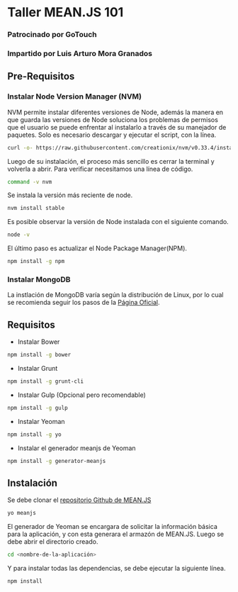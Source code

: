 # Taller MEAN.JS 101

### Patrocinado por GoTouch
### Impartido por Luis Arturo Mora Granados

## Pre-Requisitos

### Instalar Node Version Manager (NVM)
NVM permite instalar diferentes versiones de Node, además la manera en que guarda las versiones de Node soluciona los problemas de permisos que el usuario se puede enfrentar al instalarlo a través de su manejador de paquetes. Solo es necesario descargar y ejecutar el script, con la línea.

``` bash
curl -o- https://raw.githubusercontent.com/creationix/nvm/v0.33.4/install.sh | bash
```

Luego de su instalación, el proceso más sencillo es cerrar la terminal y volverla a abrir.
Para verificar necesitamos una línea de código.
``` bash
command -v nvm
```

Se instala la versión más reciente de node.
``` bash
nvm install stable
```

Es posible observar la versión de Node instalada con el siguiente comando.
``` bash
node -v
```

El último paso es actualizar el Node Package Manager(NPM).
``` bash
npm install -g npm
```

### Instalar MongoDB 

La instlación de MongoDB varía según la distribución de Linux, por lo cual se recomienda seguir los pasos de la [Página Oficial](https://docs.mongodb.com/manual/administration/install-on-linux/).

## Requisitos

- Instalar Bower
``` bash
npm install -g bower
```

- Instalar Grunt
``` bash
npm install -g grunt-cli
```

- Instalar Gulp (Opcional pero recomendable)
``` bash
npm install -g gulp
```

- Instalar Yeoman
``` bash
npm install -g yo
```

- Instalar el generador meanjs de Yeoman
``` bash
npm install -g generator-meanjs
```

## Instalación
Se debe clonar el [repositorio Github de MEAN.JS](https://github.com/meanjs/mean)
``` bash
yo meanjs
```

El generador de Yeoman se encargara de solicitar la información básica para la aplicación,
y con esta generara el armazón de MEAN.JS. Luego se debe abrir el directorio creado.
``` bash
cd <nombre-de-la-aplicación>
```

Y para instalar todas las dependencias, se debe ejecutar la siguiente línea.
``` bash
npm install
```